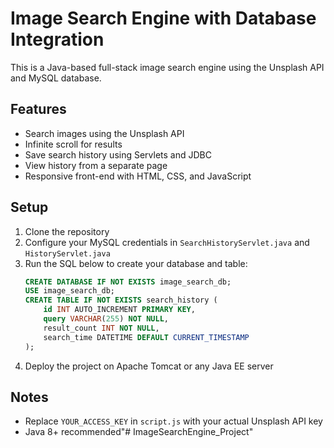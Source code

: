 # Image Search Engine with Database Integration

This is a Java-based full-stack image search engine using the Unsplash API and MySQL database.

## Features

- Search images using the Unsplash API
- Infinite scroll for results
- Save search history using Servlets and JDBC
- View history from a separate page
- Responsive front-end with HTML, CSS, and JavaScript

## Setup

1. Clone the repository
2. Configure your MySQL credentials in `SearchHistoryServlet.java` and `HistoryServlet.java`
3. Run the SQL below to create your database and table:
    ```sql
    CREATE DATABASE IF NOT EXISTS image_search_db;
    USE image_search_db;
    CREATE TABLE IF NOT EXISTS search_history (
        id INT AUTO_INCREMENT PRIMARY KEY,
        query VARCHAR(255) NOT NULL,
        result_count INT NOT NULL,
        search_time DATETIME DEFAULT CURRENT_TIMESTAMP
    );
    ```
4. Deploy the project on Apache Tomcat or any Java EE server

## Notes

- Replace `YOUR_ACCESS_KEY` in `script.js` with your actual Unsplash API key
- Java 8+ recommended"# ImageSearchEngine_Project" 
